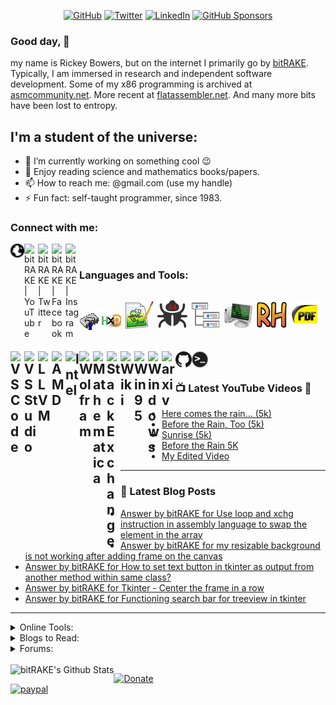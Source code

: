 <p align="center">
<a href="https://github.com/bitRAKE"><img src="https://img.shields.io/github/followers/bitRAKE.svg?label=GitHub&style=social" alt="GitHub"></a>
<a href="https://twitter.com/_bitRAKE_"><img src="https://img.shields.io/twitter/follow/bitRAKE?label=Twitter&style=social" alt="Twitter"></a>
<a href="https://www.linkedin.com/in/bitRAKE"><img src="https://img.shields.io/badge/LinkedIn--_.svg?style=social&logo=linkedin" alt="LinkedIn"></a>
<a href="https://github.com/sponsors/bitRAKE"><img src="https://img.shields.io/badge/GitHub_Sponsors--_.svg?style=social&logo=github&logoColor=EA4AAA" alt="GitHub Sponsors"></a>
</p>

### Good day, 👋
my name is Rickey Bowers, but on the internet I primarily go by [bitRAKE][website]. Typically, I am immersed in research and independent software development. Some of my x86 programming is archived at [asmcommunity.net](https://www.google.com/search?q=asmcommunity+%22bitRAKE%22). More recent at [flatassembler.net](https://board.flatassembler.net/search.php?search_author=bitRAKE). And many more bits have been lost to entropy.

## I'm a student of the universe:
- 🔭 I’m currently working on something cool 😉
- 📕 Enjoy reading science and mathematics books/papers.
- 📫 How to reach me: @gmail.com (use my handle)
- ⚡ Fun fact: self-taught programmer, since 1983.

### Connect with me:

[<img align="left" alt="bitRAKE.com" width="22px" src="https://raw.githubusercontent.com/iconic/open-iconic/master/svg/globe.svg" />][website]
[<img align="left" alt="bitRAKE | YouTube" width="22px" src="https://cdn.jsdelivr.net/npm/simple-icons@4.8.0/icons/youtube.svg" />][youtube]
[<img align="left" alt="bitRAKE | Twitter" width="22px" src="https://cdn.jsdelivr.net/npm/simple-icons@4.8.0/icons/twitter.svg" />][twitter]
[<img align="left" alt="bitRAKE | Facebook" width="22px" src="https://cdn.jsdelivr.net/npm/simple-icons@4.8.0/icons/facebook.svg" />][facebook]
[<img align="left" alt="bitRAKE | Instagram" width="22px" src="https://cdn.jsdelivr.net/npm/simple-icons@4.8.0/icons/instagram.svg" />][instagram]

<br />

### Languages and Tools:

[![fasmg](https://github.com/bitRAKE/bitRAKE/blob/master/icons/fasm.png)](https://flatassembler.net/)
[![HxD](https://github.com/bitRAKE/bitRAKE/blob/master/icons/HxD.png?raw=true)](https://mh-nexus.de/en/hxd/)
[![Notepad++](https://github.com/bitRAKE/bitRAKE/blob/master/icons/N++.png?raw=true)](https://notepad-plus-plus.org/)
[![x64dbg](https://github.com/bitRAKE/bitRAKE/blob/master/icons/x64dbg.png?raw=true)](https://x64dbg.com/)
[![Dependancies](https://github.com/bitRAKE/bitRAKE/blob/master/icons/Dependancies.png?raw=true)](https://github.com/lucasg/Dependencies)
[![ProcessHacker](https://github.com/bitRAKE/bitRAKE/blob/master/icons/PH.png?raw=true)](https://processhacker.sourceforge.io/)
[![Resource Hacker](https://github.com/bitRAKE/bitRAKE/blob/master/icons/RH.png?raw=true)](http://www.angusj.com/resourcehacker/)
[![SumatraPDF](https://github.com/bitRAKE/bitRAKE/blob/master/icons/SumatraPDF.png?raw=true)](https://www.sumatrapdfreader.org/free-pdf-reader.html)
<br />
---
[<img align="left" alt="VSCode" width="22px" src="https://code.visualstudio.com/assets/favicon.ico" />](https://github.com/microsoft/vscode)
[<img align="left" alt="VSStudio" width="22px" src="https://devblogs.microsoft.com/wp-content/uploads/sites/44/2019/03/visual-studio.png" />](https://visualstudio.microsoft.com/downloads/)
[<img align="left" alt="LLVM" width="22px" src="https://res-3.cloudinary.com/crunchbase-production/image/upload/c_lpad,h_170,w_170,f_auto,b_white,q_auto:eco/mkqbfktqzgyxikmnc5ey" />](https://llvm.org/)
[<img align="left" alt="AMD" width="22px" src="https://cdn.jsdelivr.net/npm/simple-icons@4.8.0/icons/amd.svg" />](https://developer.amd.com/resources/developer-guides-manuals/)
[<img align="left" alt="Intel" width="22px" src="https://cdn.jsdelivr.net/npm/simple-icons@4.8.0/icons/intel.svg" />](https://software.intel.com/content/www/us/en/develop/articles/intel-sdm.html)
[<img align="left" alt="Wolfram" width="22px" src="https://cdn.jsdelivr.net/npm/simple-icons@4.8.0/icons/wolframlanguage.svg" />](https://www.wolfram.com/language/)
[<img align="left" alt="Mathematica" width="22px" src="https://cdn.jsdelivr.net/npm/simple-icons@4.8.0/icons/wolframmathematica.svg" />](https://blog.wolfram.com/)
[<img align="left" alt="Stack Exchange" width="22px" src="https://cdn.jsdelivr.net/npm/simple-icons@4.8.0/icons/stackexchange.svg" />](https://meta.stackexchange.com/users/824897/)
[<img align="left" alt="Wiki" width="22px" src="https://cdn.jsdelivr.net/npm/simple-icons@4.8.0/icons/wikipedia.svg" />](https://en.wikipedia.org/wiki/User:BitRAKE)
[<img align="left" alt="Win95" width="22px" src="https://cdn.jsdelivr.net/npm/simple-icons@4.8.0/icons/windows95.svg" />](https://archive.org/details/windows_95_vdi)
[<img align="left" alt="Windows" width="22px" src="https://cdn.jsdelivr.net/npm/simple-icons@4.8.0/icons/windows.svg" />](https://docs.microsoft.com/en-us/windows/win32/apiindex/windows-api-list)
[<img align="left" alt="arxiv" width="22px" src="https://cdn.jsdelivr.net/npm/simple-icons@4.8.0/icons/arxiv.svg" />](https://arxiv.org/archive/cs)
[<img align="left" alt="GitHub" width="26px" src="https://raw.githubusercontent.com/github/explore/78df643247d429f6cc873026c0622819ad797942/topics/github/github.png" />](https://github.com/dank-orb)
[<img align="left" alt="HTML5" width="26px" src="https://raw.githubusercontent.com/github/explore/80688e429a7d4ef2fca1e82350fe8e3517d3494d/topics/terminal/terminal.png" />](https://ss64.com/index.html)
<br />
---
### 📺 Latest YouTube Videos 📸
<!-- YOUTUBE:START -->
- [Here comes the rain... (5k)](https://www.youtube.com/watch?v=Tf56kmEgQ3U)
- [Before the Rain, Too (5k)](https://www.youtube.com/watch?v=gosEuURevJw)
- [Sunrise (5k)](https://www.youtube.com/watch?v=TEMBszAObUo)
- [Before the Rain 5K](https://www.youtube.com/watch?v=D6vXPxbaYdU)
- [My Edited Video](https://www.youtube.com/watch?v=rHLpbPUATCM)
<!-- YOUTUBE:END -->
---
### 📕 Latest Blog Posts
<!-- STACKOVERFLOW:START -->
- [Answer by bitRAKE for Use loop and xchg instruction in assembly language to swap the element in the array](https://stackoverflow.com/questions/74394403/use-loop-and-xchg-instruction-in-assembly-language-to-swap-the-element-in-the-ar/74399447#74399447)
- [Answer by bitRAKE for my resizable background is not working after adding frame on the canvas](https://stackoverflow.com/questions/73956120/my-resizable-background-is-not-working-after-adding-frame-on-the-canvas/73956265#73956265)
- [Answer by bitRAKE for How to set text button in tkinter as output from another method within same class?](https://stackoverflow.com/questions/73954400/how-to-set-text-button-in-tkinter-as-output-from-another-method-within-same-clas/73955111#73955111)
- [Answer by bitRAKE for Tkinter - Center the frame in a row](https://stackoverflow.com/questions/73952040/tkinter-center-the-frame-in-a-row/73952078#73952078)
- [Answer by bitRAKE for Functioning search bar for treeview in tkinter](https://stackoverflow.com/questions/73931046/functioning-search-bar-for-treeview-in-tkinter/73951482#73951482)
<!-- STACKOVERFLOW:END -->
---
<!--START_SECTION:table-->
<details>
<summary>Online Tools:</summary>

- [Compiler Explorer](https://gcc.godbolt.org/)
- [ShaderToy](https://www.shadertoy.com/)
- [The Book of Shaders](https://thebookofshaders.com/)
- [draw.io](https://diagrams.net)
- [JSON Edit](http://jsoneditoronline.org/)
- [Desmos](https://www.desmos.com/)
- [CodePen](https://codepen.io/)
- [Observable](https://observablehq.com/)

</details>
<details>
<summary>Blogs to Read:</summary>

- [Stuffed Cow](https://blog.stuffedcow.net/)
- [Futility Closet](https://www.futilitycloset.com/)
- [strchr](https://www.strchr.com/)
- [Daniel Lemire](https://lemire.me/blog/)

</details>
<details>
<summary>Forums:</summary>

- [fasm](https://board.flatassembler.net/index.php)
- [encode](https://encode.su/forum.php)

</details>
<!--END_SECTION:table-->
<br />
<img align="left" alt="bitRAKE's Github Stats" src="https://github-readme-stats.vercel.app/api?username=bitRAKE&show_icons=true&hide_border=true" />

[![Donate](https://img.shields.io/badge/Donate-PayPal-green.svg)][donate]
<br />
[![paypal](https://www.paypalobjects.com/en_US/i/btn/btn_donateCC_LG.gif)](https://www.paypal.com/cgi-bin/webscr?cmd=_s-xclick&hosted_button_id=Q62RV22AKAX7A)


[website]: https://bitRAKE.code
[twitter]: https://twitter.com/_bitRAKE_
[youtube]: https://youtube.com/bitRAKE
[instagram]: https://instagram.com/bitRAKE
[facebook]: https://www.facebook.com/bitRAKE
[donate]: https://paypal.me/bitRAKE
